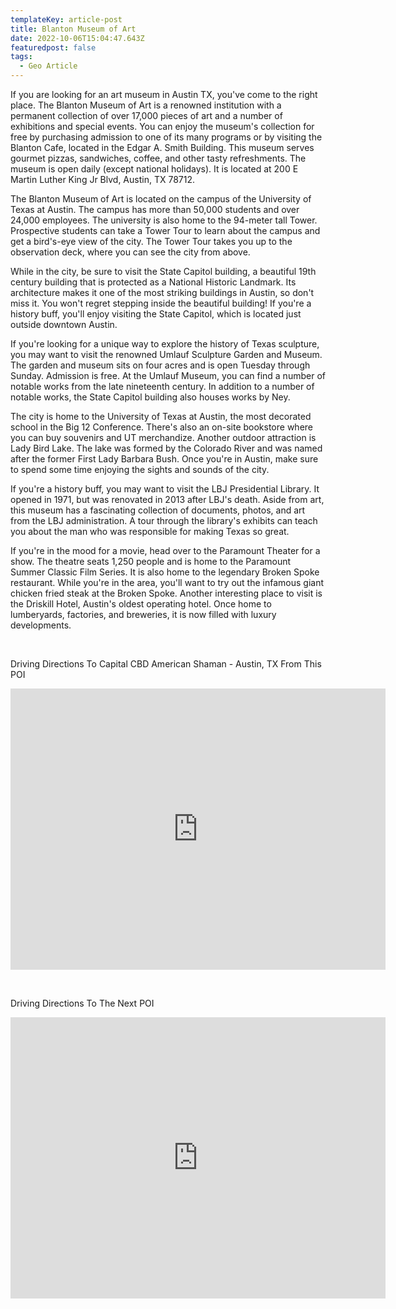 ```yaml
---
templateKey: article-post
title: Blanton Museum of Art
date: 2022-10-06T15:04:47.643Z
featuredpost: false
tags:
  - Geo Article
---
```

If you are looking for an art museum in Austin TX, you've come to the right place. The Blanton Museum of Art is a renowned institution with a permanent collection of over 17,000 pieces of art and a number of exhibitions and special events. You can enjoy the museum's collection for free by purchasing admission to one of its many programs or by visiting the Blanton Cafe, located in the Edgar A. Smith Building. This museum serves gourmet pizzas, sandwiches, coffee, and other tasty refreshments. The museum is open daily (except national holidays). It is located at 200 E Martin Luther King Jr Blvd, Austin, TX 78712.

The Blanton Museum of Art is located on the campus of the University of Texas at Austin. The campus has more than 50,000 students and over 24,000 employees. The university is also home to the 94-meter tall Tower. Prospective students can take a Tower Tour to learn about the campus and get a bird's-eye view of the city. The Tower Tour takes you up to the observation deck, where you can see the city from above.

While in the city, be sure to visit the State Capitol building, a beautiful 19th century building that is protected as a National Historic Landmark. Its architecture makes it one of the most striking buildings in Austin, so don't miss it. You won't regret stepping inside the beautiful building! If you're a history buff, you'll enjoy visiting the State Capitol, which is located just outside downtown Austin.

If you're looking for a unique way to explore the history of Texas sculpture, you may want to visit the renowned Umlauf Sculpture Garden and Museum. The garden and museum sits on four acres and is open Tuesday through Sunday. Admission is free. At the Umlauf Museum, you can find a number of notable works from the late nineteenth century. In addition to a number of notable works, the State Capitol building also houses works by Ney.

The city is home to the University of Texas at Austin, the most decorated school in the Big 12 Conference. There's also an on-site bookstore where you can buy souvenirs and UT merchandize. Another outdoor attraction is Lady Bird Lake. The lake was formed by the Colorado River and was named after the former First Lady Barbara Bush. Once you're in Austin, make sure to spend some time enjoying the sights and sounds of the city.

If you're a history buff, you may want to visit the LBJ Presidential Library. It opened in 1971, but was renovated in 2013 after LBJ's death. Aside from art, this museum has a fascinating collection of documents, photos, and art from the LBJ administration. A tour through the library's exhibits can teach you about the man who was responsible for making Texas so great.

If you're in the mood for a movie, head over to the Paramount Theater for a show. The theatre seats 1,250 people and is home to the Paramount Summer Classic Film Series. It is also home to the legendary Broken Spoke restaurant. While you're in the area, you'll want to try out the infamous giant chicken fried steak at the Broken Spoke. Another interesting place to visit is the Driskill Hotel, Austin's oldest operating hotel. Once home to lumberyards, factories, and breweries, it is now filled with luxury developments.

 

Driving Directions To Capital CBD American Shaman - Austin, TX From This POI

<iframe src="https://www.google.com/maps/embed?pb=!1m28!1m12!1m3!1d110203.88472190805!2d-97.79980806101233!3d30.32617562044705!2m3!1f0!2f0!3f0!3m2!1i1024!2i768!4f13.1!4m13!3e6!4m5!1s0x8644b59e64da373b%3A0xbecfe07b753cc76d!2sBlanton%20Museum%20of%20Art%2C%20200%20E%20Martin%20Luther%20King%20Jr%20Blvd%2C%20Austin%2C%20TX%2078712%2C%20United%20States!3m2!1d30.2808109!2d-97.7376838!4m5!1s0x8644cb31a4fe226f%3A0x34275657f2964730!2sCapital%20CBD%20American%20Shaman%2C%208315%20Burnet%20Rd%20Ste.%20C%2C%20Austin%2C%20TX%2078757%2C%20United%20States!3m2!1d30.3639017!2d-97.7283884!5e0!3m2!1sen!2sph!4v1652347620076!5m2!1sen!2sph" width="600" height="450" style="border:0;" allowfullscreen="" loading="lazy" referrerpolicy="no-referrer-when-downgrade"></iframe>

 

Driving Directions To The Next POI

<iframe src="https://www.google.com/maps/embed?pb=!1m28!1m12!1m3!1d3445.473874096569!2d-97.74056493555048!3d30.280568514335645!2m3!1f0!2f0!3f0!3m2!1i1024!2i768!4f13.1!4m13!3e6!4m5!1s0x8644b59e64da373b%3A0xbecfe07b753cc76d!2sBlanton%20Museum%20of%20Art%2C%20200%20E%20Martin%20Luther%20King%20Jr%20Blvd%2C%20Austin%2C%20TX%2078712%2C%20United%20States!3m2!1d30.2808109!2d-97.7376838!4m5!1s0x8644b59ef51215cf%3A0xd301bae0460e95a2!2sBullock%20Texas%20State%20History%20Museum%2C%201800%20Congress%20Ave%2C%20Austin%2C%20TX%2078701%2C%20United%20States!3m2!1d30.280337!2d-97.73906869999999!5e0!3m2!1sen!2sph!4v1652352395080!5m2!1sen!2sph" width="600" height="450" style="border:0;" allowfullscreen="" loading="lazy" referrerpolicy="no-referrer-when-downgrade"></iframe>



<!--EndFragment-->